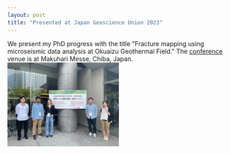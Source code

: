```yaml
---
layout: post
title: "Presented at Japan Geoscience Union 2023"
---
```


We present my PhD progress with the title "Fracture mapping using microseismic data analysis at Okuaizu Geothermal Field."
The [conference](https://www.jpgu.org/meeting_e2023/) venue is at Makuhari Messe, Chiba, Japan.
<img src="/assets/img/jpgu.jpg" alt="Lab member-JpGU 2023" width="50%">

